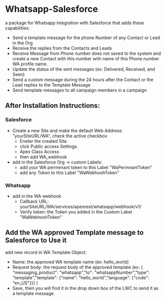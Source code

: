 # Whatsapp-Salesforce
a package for Whatsapp integration with Salesforce that adds these capabilities:
* Send a template message for the phone Number of any Contact or Lead in the Org
* Receive the replies from the Contacts and Leads
* Receive Message from Phone number does not saved to the system and create a new Contact with this number with name of this Phone number WA profile name.
* Update the status of the sent messages (ex: Delivered, Received, and Seen)
* Send a custom message during the 24 hours after the Contact or the Lead replies to the Template Message
* Send template messages to all campaign members in a campaign

## After Installation Instructions:
### Salesforce
* Create a new Site and make the default Web Address: "yourSiteURL/WA", check the active checkbox
  * Eneter the created Site.
  * click Public access Settings.
  * Apex Class Access
  * then add WA_webhook
* add in the Salesforce Org -> custom Labels:
  * add your WA permenant token to this Label "WaPermnantToken"
  * add any Token to this Label "WaWebhoohToken"
### Whatsapp
* add in the WA webhook
  * Callback URL: yourSiteURL/WA/services/apexrest/whatsapp/webhook/v1/
  * Verify token: the Token you added in the Custom Label "WaWebhoohToken"
## Add the WA approved Template message to Salesforce to Use it
 add new record in WA Template Object:
* Name: the approved WA template name (ex: hello_world)
* Request body: the request body of the approved template (ex: { "messaging_product": "whatsapp","to": "whatsappNumber","type": "template","template": {"name": "hello_world","language": {"code": "en_US"}}} )
* Save, then you will find it in the drop down box of the LWC to send it as a template message

